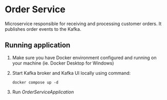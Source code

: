 # Order Service
Microservice responsible for receiving and processing customer orders. It publishes order events to the Kafka.

## Running application
1. Make sure you have Docker environment configured and running on your machine (ie. Docker Desktop for Windows)
2. Start Kafka broker and Kafka UI locally using command:

    `docker compose up -d`
3. Run _OrderServiceApplication_
